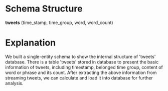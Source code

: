 # Schema Structure

**tweets** (time_stamp, time_group, word, word_count)

# Explanation

We built a single-entity schema to show the internal structure of 'tweets' database. There is a table 'tweets' stored in database to present the basic information of tweets, including timestamp, belonged time group, content of word or phrase and its count. After extracting the above information from streaming tweets, we can calculate and load it into database for further analysis.
